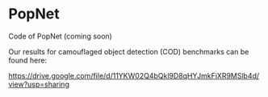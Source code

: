 # PopNet

Code of PopNet (coming soon)



Our results for camouflaged object detection (COD) benchmarks can be found here:

https://drive.google.com/file/d/11YKW02Q4bQkl9D8qHYJmkFiXR9MSlb4d/view?usp=sharing
